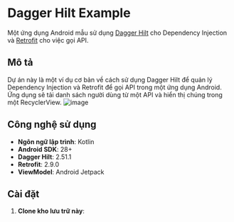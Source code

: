 # Dagger Hilt Example

Một ứng dụng Android mẫu sử dụng [Dagger Hilt](https://dagger.dev/hilt/) cho Dependency Injection và [Retrofit](https://square.github.io/retrofit/) cho việc gọi API.

## Mô tả

Dự án này là một ví dụ cơ bản về cách sử dụng Dagger Hilt để quản lý Dependency Injection và Retrofit để gọi API trong một ứng dụng Android. Ứng dụng sẽ tải danh sách người dùng từ một API và hiển thị chúng trong một RecyclerView.
![image](https://github.com/user-attachments/assets/c6b9016e-b5b3-46f1-a9ca-c1d2aac66898)

## Công nghệ sử dụng

- **Ngôn ngữ lập trình**: Kotlin
- **Android SDK**: 28+
- **Dagger Hilt**: 2.51.1
- **Retrofit**: 2.9.0
- **ViewModel**: Android Jetpack

## Cài đặt

1. **Clone kho lưu trữ này**:

   
